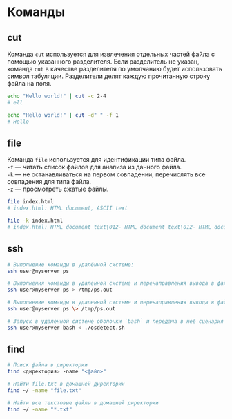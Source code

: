 # Команды

## cut
Команда `cut` используется для извлечения отдельных частей файла с помощью указанного разделителя. Если разделитель не указан, команда `cut` в качестве разделителя по умолчанию будет использовать символ табуляции. Разделители делят каждую прочитанную строку файла на поля.
```sh
echo "Hello world!" | cut -c 2-4
# ell

echo "Hello world!" | cut -d" " -f 1
# Hello
```

## file
Команда `file` используется для идентификации типа файла.  
`-f` — читать список файлов для анализа из данного файла.  
`-k` — не останавливаться на первом совпадении, перечислять все совпадения для типа файла.  
`-z` — просмотреть сжатые файлы.  
```sh
file index.html 
# index.html: HTML document, ASCII text

file -k index.html 
# index.html: HTML document text\012- HTML document text\012- HTML document text\012- HTML document text\012- exported SGML document, ASCII text
```

## ssh
```sh
# Выполнение команды в удалённой системе:
ssh user@myserver ps

# Выполнения команды в удаленной системе и перенаправления вывода в файл в локальной системе:
ssh user@myserver ps > /tmp/ps.out

# Выполнение команды в удаленной системе и перенаправления вывода в файл в удаленной системе:
ssh user@myserver ps \> /tmp/ps.out

# Запуск в удаленной системе оболочки `bash` и передача в неё сценария osdetect.sh из локальной системы:
ssh user@myserver bash < ./osdetect.sh

```
## find
```sh
# Поиск файла в директории
find <директория> -name "<файл>"

# Найти file.txt в домашней директории
find ~/ -name "file.txt"

# Найти все текстовые файлы в домашней директории
find ~/ -name "*.txt"
```
